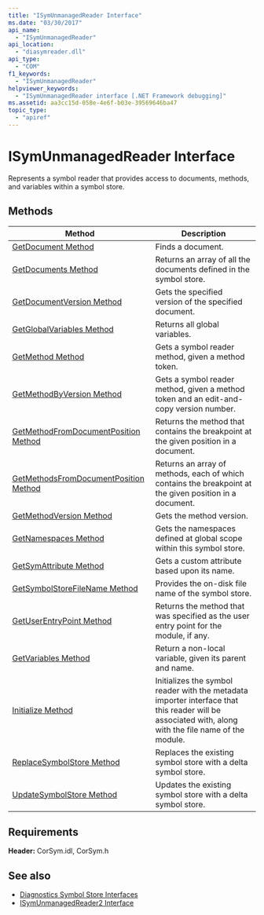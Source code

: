 ```yaml
---
title: "ISymUnmanagedReader Interface"
ms.date: "03/30/2017"
api_name: 
  - "ISymUnmanagedReader"
api_location: 
  - "diasymreader.dll"
api_type: 
  - "COM"
f1_keywords: 
  - "ISymUnmanagedReader"
helpviewer_keywords: 
  - "ISymUnmanagedReader interface [.NET Framework debugging]"
ms.assetid: aa3cc15d-058e-4e6f-b03e-39569646ba47
topic_type: 
  - "apiref"
---
```

# ISymUnmanagedReader Interface
Represents a symbol reader that provides access to documents, methods, and variables within a symbol store.  
  
## Methods  
  
|Method|Description|  
|------------|-----------------|  
|[GetDocument Method](isymunmanagedreader-getdocument-method.md)|Finds a document.|  
|[GetDocuments Method](isymunmanagedreader-getdocuments-method.md)|Returns an array of all the documents defined in the symbol store.|  
|[GetDocumentVersion Method](isymunmanagedreader-getdocumentversion-method.md)|Gets the specified version of the specified document.|  
|[GetGlobalVariables Method](isymunmanagedreader-getglobalvariables-method.md)|Returns all global variables.|  
|[GetMethod Method](isymunmanagedreader-getmethod-method.md)|Gets a symbol reader method, given a method token.|  
|[GetMethodByVersion Method](isymunmanagedreader-getmethodbyversion-method.md)|Gets a symbol reader method, given a method token and an edit-and-copy version number.|  
|[GetMethodFromDocumentPosition Method](isymunmanagedreader-getmethodfromdocumentposition-method.md)|Returns the method that contains the breakpoint at the given position in a document.|  
|[GetMethodsFromDocumentPosition Method](isymunmanagedreader-getmethodsfromdocumentposition-method.md)|Returns an array of methods, each of which contains the breakpoint at the given position in a document.|  
|[GetMethodVersion Method](isymunmanagedreader-getmethodversion-method.md)|Gets the method version.|  
|[GetNamespaces Method](isymunmanagedreader-getnamespaces-method.md)|Gets the namespaces defined at global scope within this symbol store.|  
|[GetSymAttribute Method](isymunmanagedreader-getsymattribute-method.md)|Gets a custom attribute based upon its name.|  
|[GetSymbolStoreFileName Method](isymunmanagedreader-getsymbolstorefilename-method.md)|Provides the on-disk file name of the symbol store.|  
|[GetUserEntryPoint Method](isymunmanagedreader-getuserentrypoint-method.md)|Returns the method that was specified as the user entry point for the module, if any.|  
|[GetVariables Method](isymunmanagedreader-getvariables-method.md)|Return a non-local variable, given its parent and name.|  
|[Initialize Method](isymunmanagedreader-initialize-method.md)|Initializes the symbol reader with the metadata importer interface that this reader will be associated with, along with the file name of the module.|  
|[ReplaceSymbolStore Method](isymunmanagedreader-replacesymbolstore-method.md)|Replaces the existing symbol store with a delta symbol store.|  
|[UpdateSymbolStore Method](isymunmanagedreader-updatesymbolstore-method.md)|Updates the existing symbol store with a delta symbol store.|  
  
## Requirements  
 **Header:** CorSym.idl, CorSym.h  
  
## See also

- [Diagnostics Symbol Store Interfaces](diagnostics-symbol-store-interfaces.md)
- [ISymUnmanagedReader2 Interface](isymunmanagedreader2-interface.md)
